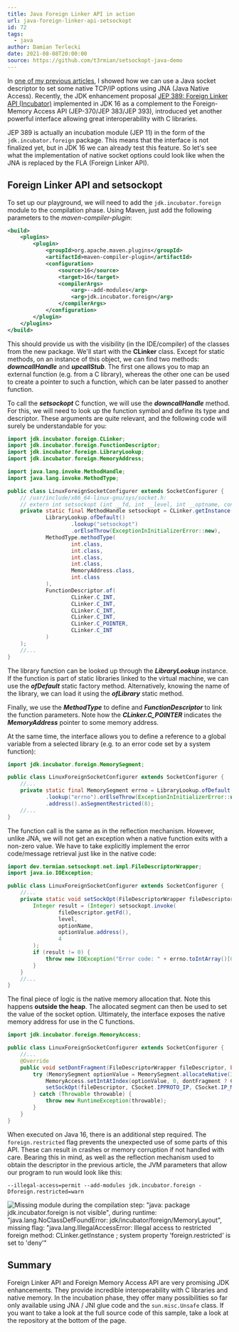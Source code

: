 ```yaml
---
title: Java Foreign Linker API in action
url: java-foreign-linker-api-setsockopt
id: 72
tags:
  - java
author: Damian Terlecki
date: 2021-08-08T20:00:00
source: https://github.com/t3rmian/setsockopt-java-demo
---
```


In [one of my previous articles](/posts/java-socket-native-options), I showed how we can use a Java socket descriptor to set some native TCP/IP options using JNA
(Java Native Access). Recently, the JDK enhancement proposal [JEP 389: Foreign Linker API (Incubator)](https://openjdk.java.net/jeps/389) implemented in
JDK 16 as a complement to the Foreign-Memory Access API (JEP-370<wbr>/<wbr>JEP 383<wbr>/<wbr>JEP 393),
introduced yet another powerful interface allowing great interoperability with C libraries.

JEP 389 is actually an incubation module (JEP 11) in the form of the `jdk.incubator.foreign` package. This means that the interface is not finalized yet, but
in JDK 16 we can already test this feature. So let's see what the implementation of native socket options could look like when the JNA
is replaced by the FLA (Foreign Linker API).

## Foreign Linker API and setsockopt

To set up our playground, we will need to add the `jdk.incubator.foreign` module to the compilation phase. Using Maven,
just add the following parameters to the *maven-compiler-plugin*:

```xml
<build>
    <plugins>
        <plugin>
            <groupId>org.apache.maven.plugins</groupId>
            <artifactId>maven-compiler-plugin</artifactId>
            <configuration>
                <source>16</source>
                <target>16</target>
                <compilerArgs>
                    <arg>--add-modules</arg>
                    <arg>jdk.incubator.foreign</arg>
                </compilerArgs>
            </configuration>
        </plugin>
    </plugins>
</build>
```

This should provide us with the visibility (in the IDE/compiler) of the classes from the new package. We'll start with the **CLinker** class.
Except for static methods, on an instance of this object, we can find two methods: ***downcallHandle*** and ***upcallStub***.
The first one allows you to map an external function (e.g. from a C library),
whereas the other one can be used to create a pointer to such a function, which can be later passed to another function.

To call the ***setsockopt*** C function, we will use the ***downcallHandle*** method. For this, we will need to look up the function symbol
and define its type and descriptor.
These arguments are quite relevant, and the following code will surely be understandable for you:

```java
import jdk.incubator.foreign.CLinker;
import jdk.incubator.foreign.FunctionDescriptor;
import jdk.incubator.foreign.LibraryLookup;
import jdk.incubator.foreign.MemoryAddress;

import java.lang.invoke.MethodHandle;
import java.lang.invoke.MethodType;

public class LinuxForeignSocketConfigurer extends SocketConfigurer {
    // /usr/include/x86_64-linux-gnu/sys/socket.h:
    // extern int setsockopt (int __fd, int __level, int __optname, const void *__optval, socklen_t __optlen) __THROW; 
    private static final MethodHandle setsockopt = CLinker.getInstance().downcallHandle(
            LibraryLookup.ofDefault()
                    .lookup("setsockopt")
                    .orElseThrow(ExceptionInInitializerError::new),
            MethodType.methodType(
                    int.class,
                    int.class,
                    int.class,
                    int.class,
                    MemoryAddress.class,
                    int.class
            ),
            FunctionDescriptor.of(
                    CLinker.C_INT,
                    CLinker.C_INT,
                    CLinker.C_INT,
                    CLinker.C_INT,
                    CLinker.C_POINTER,
                    CLinker.C_INT
            )
    );
    //...
}
```

The library function can be looked up through the ***LibraryLookup*** instance. If the function is part of static libraries
linked to the virtual machine, we can use the ***ofDefault*** static factory method. Alternatively, knowing the name of the library, we can load it
using the ***ofLibrary*** static method.

Finally, we use the ***MethodType*** to define and ***FunctionDescriptor*** to link the function parameters.
Note how the ***CLinker.C_POINTER*** indicates the ***MemoryAddress*** pointer to some memory address.

At the same time, the interface allows you to define a reference to a global variable from a selected library (e.g. to an error code set by a system function):

```java
import jdk.incubator.foreign.MemorySegment;

public class LinuxForeignSocketConfigurer extends SocketConfigurer {
    //...
    private static final MemorySegment errno = LibraryLookup.ofDefault()
            .lookup("errno").orElseThrow(ExceptionInInitializerError::new)
            .address().asSegmentRestricted(8);
    //...
}
```

The function call is the same as in the reflection mechanism. However, unlike JNA, we will not get an exception
when a native function exits with a non-zero value. We have to take explicitly implement the error code/message retrieval
just like in the native code:

```java
import dev.termian.setsockopt.net.impl.FileDescriptorWrapper;
import java.io.IOException;

public class LinuxForeignSocketConfigurer extends SocketConfigurer {
    //...
    private static void setSockOpt(FileDescriptorWrapper fileDescriptor, int level, int optionName, MemorySegment optionValue) throws Throwable {
        Integer result = (Integer) setsockopt.invoke(
                fileDescriptor.getFd(),
                level,
                optionName,
                optionValue.address(),
                4
        );
        if (result != 0) {
            throw new IOException("Error code: " + errno.toIntArray()[0]);
        }
    }
    //...
}
```

The final piece of logic is the native memory allocation that. Note this happens **outside the heap**.
The allocated segment can then be used to set the value of the socket option.
Ultimately, the interface exposes the native memory address for use in the C functions.

```java
import jdk.incubator.foreign.MemoryAccess;

public class LinuxForeignSocketConfigurer extends SocketConfigurer {
    //...
    @Override
    public void setDontFragment(FileDescriptorWrapper fileDescriptor, boolean dontFragment) {
        try (MemorySegment optionValue = MemorySegment.allocateNative(32)) {
            MemoryAccess.setIntAtIndex(optionValue, 0, dontFragment ? CSocket.IP_PMTUDISC_WANT : CSocket.IP_PMTUDISC_DONT);
            setSockOpt(fileDescriptor, CSocket.IPPROTO_IP, CSocket.IP_MTU_DISCOVER, optionValue);
        } catch (Throwable throwable) {
            throw new RuntimeException(throwable);
        }
    }
}
```

When executed on Java 16, there is an additional step required. The `foreign.restricted` flag prevents the unexpected use of some parts of this API.
These can result in crashes or memory corruption if not handled with care.
Bearing this in mind, as well as the reflection mechanism used to obtain the descriptor in the previous article,
the JVM parameters that allow our program to run would look like this:
```shell
--illegal-access=permit --add-modules jdk.incubator.foreign -Dforeign.restricted=warn
```

<img src="/img/hq/java-foreign-linker-api.png" alt="Missing module during the compilation step: &quot;java: package jdk.incubator.foreign is not visible&quot;, during runtime: &quot;java.lang.NoClassDefFoundError: jdk/incubator/foreign/MemoryLayout&quot;, missing flag: &quot;java.lang.IllegalAccessError: Illegal access to restricted foreign method: CLinker.getInstance ; system property 'foreign.restricted' is set to 'deny'&quot;" title="Foreign Linker API: -Dforeign.restricted=warn">

## Summary

Foreign Linker API and Foreign Memory Access API are very promising JDK enhancements.
They provide incredible interoperability with C libraries and native memory.
In the incubation phase, they offer many possibilities so far only available using JNA / JNI glue code and the `sun.misc.Unsafe` class.
If you want to take a look at the full source code of this sample, take a look at the repository at the bottom of the page.